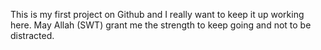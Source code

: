 This is my first project on Github and I really want to keep it up working here. May Allah (SWT) grant me the strength to keep going and not to be distracted.
